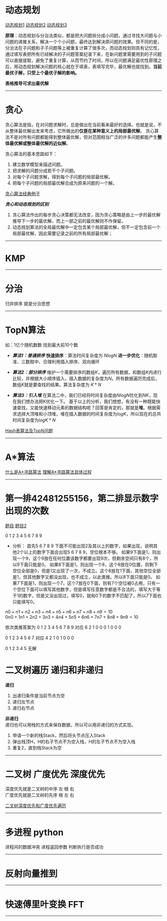 # 动态规划  

[动态规划1](https://blog.csdn.net/baidu_37107022/article/details/73188963)
[动态规划2](https://blog.csdn.net/baidu_37107022/article/details/73189125)
[动态规划3](https://blog.csdn.net/baidu_37107022/article/details/78253222)  

**原理**：动态规划与分治法类似，都是把大问题拆分成小问题，通过寻找大问题与小问题的递推关系，解决一个个小问题，最终达到解决原问题的效果。但不同的是，分治法在子问题和子子问题等上被重复计算了很多次，而动态规划则具有记忆性，通过填写表把所有已经解决的子问题答案纪录下来，在新问题里需要用到的子问题可以直接提取，避免了重复计算，从而节约了时间，所以在问题满足最优性原理之后，用动态规划解决问题的核心就在于填表，表填写完毕，最优解也就找到。**当前最优子解，只受上个最优子解的影响。**

**表格推导可求出最优解**

******
# 贪心  

贪心算法是指，在对问题求解时，总是做出在当前看来最好的选择。也就是说，不从整体最优解出发来考虑，它所做出的**仅是在某种意义上的局部最优解**。 
贪心算法不是对所有问题都能得到整体最优解，但对范围相当广泛的许多问题都能产生**整体最优解或整体最优解的近似解**。
>

贪心算法的基本思路如下： 
1. 建立数学模型来描述问题。 
2. 把求解的问题分成若干个子问题。 
3. 对每个子问题求解，得到每个子问题的局部最优解。 
4. 把每个子问题的局部最优解合成为原来问题的一个解。 

[贪心算法经典例子](https://blog.csdn.net/wang704987562/article/details/70991590)


***贪心和动态规划的区别***
1. 贪心算法作出的每步贪心决策都无法改变，因为贪心策略是由上一步的最优解推导下一步的最优解，而上一部之前的最优解则不作保留。
2. 动态规划算法的全局最优解中一定包含某个局部最优解，但不一定包含前一个局部最优解，因此需要记录之前的所有局部最优解；
******


# KMP  

******

# 分治  

归并排序 就是分治思想

******

# TopN算法
如：1亿个随机数数 找到最大前10个数  

+ ***算法1：普通排序***
    **快速排序**：算法时间复杂度为 $NlogN$ 
    **进一步优化**：随机取准、三数取中、合理利用插入排序、双向循环  

> 

+  ***算法2：部分排序***
    维护一个需要排序的数组$K$，遍历所有数据，和数组$K$内进行比较，并根据大小顺序插入，插入数据的复杂度为$N$。所有数据遍历完成后，数组$K$就是要查找的结果。算法复杂度为 $K*N$  

> 

+ ***算法3：引入堆***
    在算法二中，我们已经将时间复杂度由$NlogN$优化到$NK$，现在我们想办法把K优化一下。
    基于以上的分析，我们想想，有没有一种既能快速查找，又能快速移动元素的数据结构呢？回答是肯定的，那就是**堆**。根据需求选择大顶堆和小顶堆，堆在插入数据的时间复杂度为$logK$，所以现在的总共时间复杂度为$logK*N$


[Hash表算法及TopN问题](https://blog.csdn.net/oitebody/article/details/60487045)

******

# A*算法  
[什么是A\*寻路算法](http://www.sohu.com/a/191037466_478315)
[理解A\*寻路算法具体过程](https://www.cnblogs.com/technology/p/2058842.html) 

******

# 第一排42481255156，第二排显示数字出现的次数  
[题目](http://lg-asus.iteye.com/blog/1910112)
[题目2](https://blog.csdn.net/u012333003/article/details/24627495)  

0 1 2 3 4 5 6 7 8 9  

+ 分析：
首先5 6 7 8 9 下面不可能出现2及其以上的数字，如果出现，说明其他2个以上的数字下面会出现5 6 7 8 9，空位根本不够。
如果9下面是1，则出现一个9，这个9放在任何位置该数字都要出现9次，但剩余空间只有8个，所以9下面只能是0。
如果8下面是1，则出现一个8，这个8放在0位置，则剩下空位全部是0，但是1又出现了一次，不成立。这个8放在1下面，其他空位全部是1，但其他数字又都没出现，也不成立，以此类推。所以8下面只能是0。
如果7下面是1，则出现一个7，这个7放在0下面，则有7个空位被0占用，只有一个空位下面可以填写其他数字，但是填写任意数字都是不合法的，填写大于等于1的数字，但是又没出现过，填写0，就和0下的数字不匹配了，所以7下面也只能填写0。

$n0+n1+n2+n3+n4+n5+n6+n7+n8+n9=10$  
$0n0+1n1+2n2+3n3+4n4+5n5+6n6+7n7+8n8+9n9=10$

依次类推答案为 
0 1 2 3 4 5 6 7 8 9 对应
6 2 1 0 0 0 1 0 0 0 

0 1 2 3 4 5 6 7 对应
4 2 1 0 1 0 0 0 

0 1 2 3 4 5 无解


# 二叉树遍历 递归和非递归 

**递归**  
1. 出递归条件是当前节点为空  
2. 递归左节点  
3. 递归右节点  

**非递归**  
递归也可以用栈的方式来保存数据，所以可以用非递归的方式实现。  
1. 申请一个新的栈Stack，然后将头节点压入Stack
2. 弹出栈顶H，H的右子节点不为空入栈，H的左子节点不为空入栈
3. 重复2，直到栈Stack为空

****** 

# 二叉树 广度优先 深度优先  

深度优先就是二叉树的中序 左 根 右  
广度优先就是二叉树的先序 根 左 右

[二叉树深度优先和广度优先遍历](https://www.cnblogs.com/attitudeY/p/6790219.html)

******  

# 多进程  python

进程间的数据冲突
进程返回参数 判断执行是否成功 

******

# 反射向量推到  

******

# 快速傅里叶变换 FFT

******
